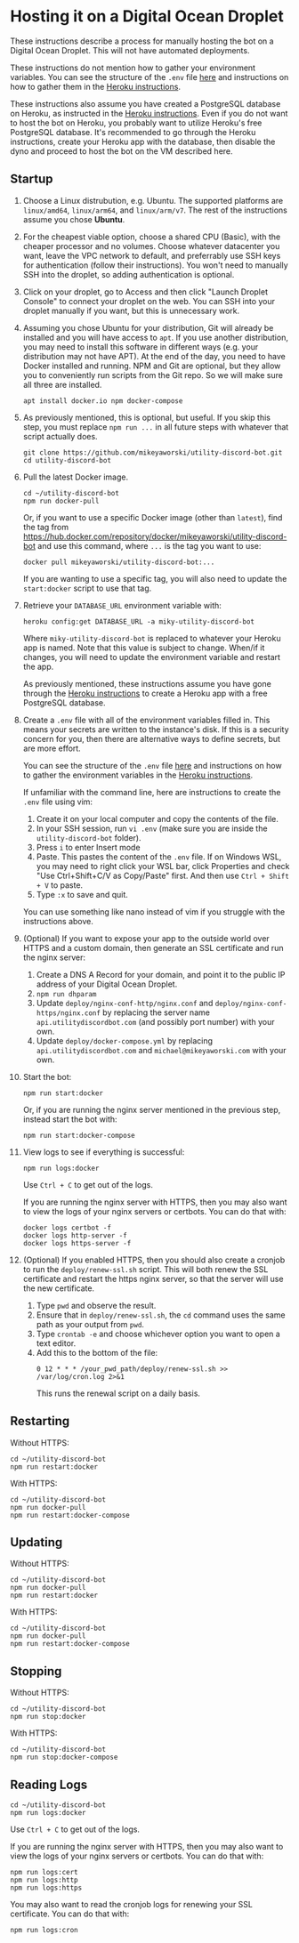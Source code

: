 # Hosting it on a Digital Ocean Droplet

These instructions describe a process for manually hosting the bot on a Digital Ocean Droplet. This will not have automated deployments.

These instructions do not mention how to gather your environment variables. You can see the structure of the `.env` file [here](../README.md#environment-variables) and instructions on how to gather them in the [Heroku instructions](./Heroku-Instructions.md).

These instructions also assume you have created a PostgreSQL database on Heroku, as instructed in the [Heroku instructions](./Heroku-Instructions.md). Even if you do not want to host the bot on Heroku, you probably want to utilize Heroku's free PostgreSQL database. It's recommended to go through the Heroku instructions, create your Heroku app with the database, then disable the dyno and proceed to host the bot on the VM described here.

## Startup

1. Choose a Linux distrubution, e.g. Ubuntu. The supported platforms are `linux/amd64`, `linux/arm64`, and `linux/arm/v7`. The rest of the instructions assume you chose **Ubuntu**.
1. For the cheapest viable option, choose a shared CPU (Basic), with the cheaper processor and no volumes. Choose whatever datacenter you want, leave the VPC network to default, and preferrably use SSH keys for authentication (follow their instructions). You won't need to manually SSH into the droplet, so adding authentication is optional.
1. Click on your droplet, go to Access and then click "Launch Droplet Console" to connect your droplet on the web. You can SSH into your droplet manually if you want, but this is unnecessary work.
1. Assuming you chose Ubuntu for your distribution, Git will already be installed and you will have access to `apt`. If you use another distribution, you may need to install this software in different ways (e.g. your distribution may not have APT). At the end of the day, you need to have Docker installed and running. NPM and Git are optional, but they allow you to conveniently run scripts from the Git repo. So we will make sure all three are installed.
   ```
   apt install docker.io npm docker-compose
   ```
1.  As previously mentioned, this is optional, but useful. If you skip this step, you must replace `npm run ...` in all future steps with whatever that script actually does.
    ```
    git clone https://github.com/mikeyaworski/utility-discord-bot.git
    cd utility-discord-bot
    ```
1.  Pull the latest Docker image.
    ```
    cd ~/utility-discord-bot
    npm run docker-pull
    ```
    Or, if you want to use a specific Docker image (other than `latest`), find the tag from https://hub.docker.com/repository/docker/mikeyaworski/utility-discord-bot and use this command, where `...` is the tag you want to use:
    ```
    docker pull mikeyaworski/utility-discord-bot:...
    ```
    If you are wanting to use a specific tag, you will also need to update the `start:docker` script to use that tag.
1.  Retrieve your `DATABASE_URL` environment variable with:
    ```
    heroku config:get DATABASE_URL -a miky-utility-discord-bot
    ```
    Where `miky-utility-discord-bot` is replaced to whatever your Heroku app is named. Note that this value is subject to change. When/if it changes, you will need to update the environment variable and restart the app.

    As previously mentioned, these instructions assume you have gone through the [Heroku instructions](./Heroku-Instructions.md) to create a Heroku app with a free PostgreSQL database.
1.  Create a `.env` file with all of the environment variables filled in. This means your secrets are written to the instance's disk. If this is a security concern for you, then there are alternative ways to define secrets, but are more effort.

    You can see the structure of the `.env` file [here](../README.md#environment-variables) and instructions on how to gather the environment variables in the [Heroku instructions](./Heroku-Instructions.md).

    If unfamiliar with the command line, here are instructions to create the `.env` file using vim:

    1. Create it on your local computer and copy the contents of the file.
    1. In your SSH session, run `vi .env` (make sure you are inside the `utility-discord-bot` folder).
    1. Press `i` to enter Insert mode
    1. Paste. This pastes the content of the `.env` file. If on Windows WSL, you may need to right click your WSL bar, click Properties and check "Use Ctrl+Shift+C/V as Copy/Paste" first. And then use `Ctrl + Shift + V` to paste.
    1. Type `:x` to save and quit.

    You can use something like nano instead of vim if you struggle with the instructions above.
1. (Optional) If you want to expose your app to the outside world over HTTPS and a custom domain, then generate an SSL certificate and run the nginx server:
   1. Create a DNS A Record for your domain, and point it to the public IP address of your Digital Ocean Droplet.
   1. `npm run dhparam`
   1. Update `deploy/nginx-conf-http/nginx.conf` and `deploy/nginx-conf-https/nginx.conf` by replacing the server name `api.utilitydiscordbot.com` (and possibly port number) with your own.
   1. Update `deploy/docker-compose.yml` by replacing `api.utilitydiscordbot.com` and `michael@mikeyaworski.com` with your own.
1.  Start the bot:
    ```
    npm run start:docker
    ```
    Or, if you are running the nginx server mentioned in the previous step, instead start the bot with:
    ```
    npm run start:docker-compose
    ```
1. View logs to see if everything is successful:
   ```
   npm run logs:docker
   ```
   Use `Ctrl + C` to get out of the logs.

   If you are running the nginx server with HTTPS, then you may also want to view the logs of your nginx servers or certbots. You can do that with:
   ```
   docker logs certbot -f
   docker logs http-server -f
   docker logs https-server -f
   ```
1. (Optional) If you enabled HTTPS, then you should also create a cronjob to run the `deploy/renew-ssl.sh` script. This will both renew the SSL certificate and restart the https nginx server, so that the server will use the new certificate.
   1. Type `pwd` and observe the result.
   1. Ensure that in `deploy/renew-ssl.sh`, the `cd` command uses the same path as your output from `pwd`.
   1. Type `crontab -e` and choose whichever option you want to open a text editor.
   1. Add this to the bottom of the file:
      ```
      0 12 * * * /your_pwd_path/deploy/renew-ssl.sh >> /var/log/cron.log 2>&1
      ```
      This runs the renewal script on a daily basis.

## Restarting

Without HTTPS:

```
cd ~/utility-discord-bot
npm run restart:docker
```

With HTTPS:

```
cd ~/utility-discord-bot
npm run docker-pull
npm run restart:docker-compose
```

## Updating

Without HTTPS:

```
cd ~/utility-discord-bot
npm run docker-pull
npm run restart:docker
```

With HTTPS:

```
cd ~/utility-discord-bot
npm run docker-pull
npm run restart:docker-compose
```

## Stopping

Without HTTPS:

```
cd ~/utility-discord-bot
npm run stop:docker
```

With HTTPS:

```
cd ~/utility-discord-bot
npm run stop:docker-compose
```

## Reading Logs

```
cd ~/utility-discord-bot
npm run logs:docker
```
Use `Ctrl + C` to get out of the logs.

If you are running the nginx server with HTTPS, then you may also want to view the logs of your nginx servers or certbots. You can do that with:
```
npm run logs:cert
npm run logs:http
npm run logs:https
```

You may also want to read the cronjob logs for renewing your SSL certificate. You can do that with:
```
npm run logs:cron
```
